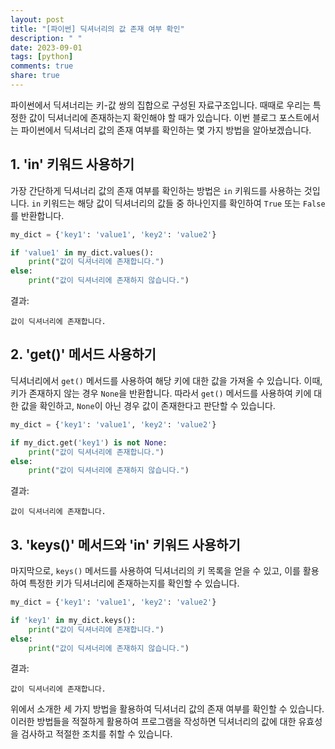 ```yaml
---
layout: post
title: "[파이썬] 딕셔너리의 값 존재 여부 확인"
description: " "
date: 2023-09-01
tags: [python]
comments: true
share: true
---
```


파이썬에서 딕셔너리는 키-값 쌍의 집합으로 구성된 자료구조입니다. 때때로 우리는 특정한 값이 딕셔너리에 존재하는지 확인해야 할 때가 있습니다. 이번 블로그 포스트에서는 파이썬에서 딕셔너리 값의 존재 여부를 확인하는 몇 가지 방법을 알아보겠습니다.

## 1. 'in' 키워드 사용하기

가장 간단하게 딕셔너리 값의 존재 여부를 확인하는 방법은 `in` 키워드를 사용하는 것입니다. `in` 키워드는 해당 값이 딕셔너리의 값들 중 하나인지를 확인하여 `True` 또는 `False`를 반환합니다.

```python
my_dict = {'key1': 'value1', 'key2': 'value2'}

if 'value1' in my_dict.values():
    print("값이 딕셔너리에 존재합니다.")
else:
    print("값이 딕셔너리에 존재하지 않습니다.")
```

결과:
```plaintext
값이 딕셔너리에 존재합니다.
```

## 2. 'get()' 메서드 사용하기

딕셔너리에서 `get()` 메서드를 사용하여 해당 키에 대한 값을 가져올 수 있습니다. 이때, 키가 존재하지 않는 경우 `None`을 반환합니다. 따라서 `get()` 메서드를 사용하여 키에 대한 값을 확인하고, `None`이 아닌 경우 값이 존재한다고 판단할 수 있습니다.

```python
my_dict = {'key1': 'value1', 'key2': 'value2'}

if my_dict.get('key1') is not None:
    print("값이 딕셔너리에 존재합니다.")
else:
    print("값이 딕셔너리에 존재하지 않습니다.")
```

결과:
```plaintext
값이 딕셔너리에 존재합니다.
```

## 3. 'keys()' 메서드와 'in' 키워드 사용하기

마지막으로, `keys()` 메서드를 사용하여 딕셔너리의 키 목록을 얻을 수 있고, 이를 활용하여 특정한 키가 딕셔너리에 존재하는지를 확인할 수 있습니다.

```python
my_dict = {'key1': 'value1', 'key2': 'value2'}

if 'key1' in my_dict.keys():
    print("값이 딕셔너리에 존재합니다.")
else:
    print("값이 딕셔너리에 존재하지 않습니다.")
```

결과:
```plaintext
값이 딕셔너리에 존재합니다.
```

위에서 소개한 세 가지 방법을 활용하여 딕셔너리 값의 존재 여부를 확인할 수 있습니다. 이러한 방법들을 적절하게 활용하여 프로그램을 작성하면 딕셔너리의 값에 대한 유효성을 검사하고 적절한 조치를 취할 수 있습니다.